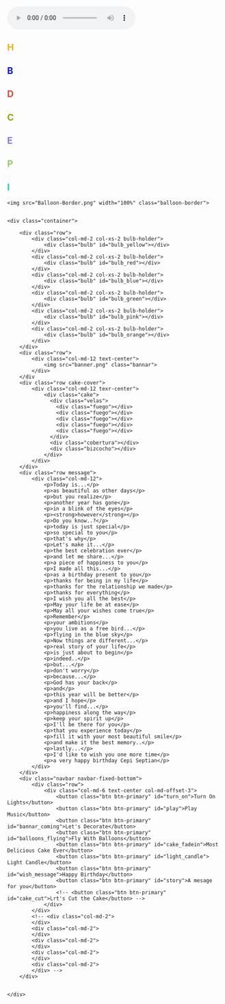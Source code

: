 <!DOCTYPE html>
<!--[if lt IE 7]> <html class="ie lt-ie9 lt-ie8 lt-ie7"> <![endif]-->
<!--[if IE 7]>    <html class="ie lt-ie9 lt-ie8"> <![endif]-->
<!--[if IE 8]>    <html class="ie lt-ie9"> <![endif]-->
<!--[if gt IE 8]> <html> <![endif]-->
<!--[if !IE]><!--><html lang="en"><!-- <![endif]-->
<head>
	<title>Happy Birthday Iyang♡</title>
	<meta charset="UTF-8" />
	<meta name="description" content="Happy Birthday Iyang">
	<meta name="robots" content="index, follow" />
	<link rel="author" href="https://plus.google.com/u/1/+Deanti/" /> 
    <meta name="keywords" content="Birthday, Happy">
    <!-- Strat of Facebook Meta -->
    <meta property="og:type" content="E-Greeting" />
    <meta property="og:image" content="favicon.ico" />
    <meta property="og:description" content="Selamat untuk beranjak dewasa lelakiku♡">
    <!-- End of Facebook Meta Tags -->
	<meta name="viewport" content="width=device-width, initial-scale=1.0, user-scalable=0, minimum-scale=1.0, maximum-scale=1.0">
	<meta name="apple-mobile-web-app-capable" content="yes">
	<meta name="apple-mobile-web-app-status-bar-style" content="black">
	<meta http-equiv="X-UA-Compatible" content="IE=9; IE=8; IE=7; IE=EDGE" />
	<link rel="stylesheet" href="https://maxcdn.bootstrapcdn.com/bootstrap/3.3.1/css/bootstrap.min.css">
	<link rel="stylesheet" type="text/css" href="stylesheet.css">
	<link rel="stylesheet" type="text/css" href="loading.css">
	<link href='http://fonts.googleapis.com/css?family=Signika' rel='stylesheet' type='text/css'>
	<!-- <link href='http://fonts.googleapis.com/css?family=Nunito' rel='stylesheet' type='text/css'> -->
	<link rel="stylesheet/less" href="cake.less">
	<script src="//cdnjs.cloudflare.com/ajax/libs/less.js/2.1.0/less.min.js"></script>
</head>

<body>
	<div class="loading"></div>
	<audio class="song" controls loop>
        <source src="hbd.mp3"></source>
	   Your browser isn't invited for super fun audio time.
    </audio>
    <div class="balloons text-center" id="b1">
    	<h2 style="color:#F2B300;">H</h2>
    </div>
    <div class="balloons text-center" id="b2">
    	<h2 style="color:#0719D4;">B</h2>
    </div>
	<div class="balloons text-center" id="b3">
    	<h2 style="color:#D14D39;">D</h2>
    </div>
	<div class="balloons text-center" id="b4">
    	<h2 style="color:#8FAD00;">C</h2>
    </div>
	<div class="balloons text-center" id="b5">
    	<h2 style="color:#8377E4;">E</h2>
    </div>
    <div class="balloons text-center" id="b6">
    	<h2 style="color:#99C96A;">P</h2>
    </div>
    <div class="balloons text-center" id="b7">
    	<h2 style="color:#20CFB4;">I</h2>
    </div>

    <img src="Balloon-Border.png" width="100%" class="balloon-border">
 

	<div class="container">
		
		<div class="row">
			<div class="col-md-2 col-xs-2 bulb-holder">
				<div class="bulb" id="bulb_yellow"></div>
			</div>
			<div class="col-md-2 col-xs-2 bulb-holder">
				<div class="bulb" id="bulb_red"></div>
			</div>
			<div class="col-md-2 col-xs-2 bulb-holder">
				<div class="bulb" id="bulb_blue"></div>
			</div>
			<div class="col-md-2 col-xs-2 bulb-holder">
				<div class="bulb" id="bulb_green"></div>
			</div>
			<div class="col-md-2 col-xs-2 bulb-holder">
				<div class="bulb" id="bulb_pink"></div>
			</div>
			<div class="col-md-2 col-xs-2 bulb-holder">
				<div class="bulb" id="bulb_orange"></div>
			</div>
		</div>
		<div class="row">
			<div class="col-md-12 text-center">
				<img src="banner.png" class="bannar">
			</div>
		</div
		<div class="row cake-cover">
			<div class="col-md-12 texr-center">
				<div class="cake">
				  <div class="velas">
				    <div class="fuego"></div>
				    <div class="fuego"></div>
				    <div class="fuego"></div>
				    <div class="fuego"></div>
				    <div class="fuego"></div>
				  </div>
				  <div class="cobertura"></div>
				  <div class="bizcocho"></div>
				</div>
			</div>
		</div>
		<div class="row message">
			<div class="col-md-12">
				<p>Today is...</p>
				<p>as beautiful as other days</p>
				<p>but you realize</p>
				<p>another year has gone</p>
				<p>in a blink of the eyes</p>
				<p><strong>however</strong></p>
				<p>Do you know..?</p>
				<p>today is just special</p>
				<p>so special to you</p>
				<p>that's why</p>
				<p>Let's make it...</p>
				<p>the best celebration ever</p>
				<p>and let me share...</p>
				<p>a piece of happiness to you</p>
				<p>I made all this...</p>
				<p>as a birthday present to you</p>
				<p>thanks for being in my life</p>
				<p>thanks for the relationship we made</p>
				<p>thanks for everything</p>
				<p>I wish you all the best</p>
				<p>May your life be at ease</p>
				<p>May all your wishes come true</p>
				<p>Remember</p>
				<p>your ambitions</p>
				<p>you live as a free bird...</p>
				<p>flying in the blue sky</p>
				<p>Now things are different...</p>
				<p>real story of your life</p>
				<p>is just about to begin</p>
				<p>indeed..</p>
				<p>but...</p>
				<p>don't worry</p>
				<p>because...</p>
				<p>God has your back</p>
				<p>and</p>
				<p>this year will be better</p>
				<p>and I hope</p>
				<p>you'll find...</p>
				<p>happiness along the way</p>
				<p>keep your spirit up</p>
				<p>I'll be there for you</p>
				<p>that you experience today</p>
				<p>fill it with your most beautiful smile</p>
				<p>and make it the best memory..</p>
				<p>lastly...</p>
				<p>I'd like to wish you one more time</p>
				<p>a very happy birthday Cepi Septian</p>
			</div>
		</div>
		<div class="navbar navbar-fixed-bottom">
			<div class="row">
				<div class="col-md-6 text-center col-md-offset-3">
					<button class="btn btn-primary" id="turn_on">Turn On Lights</button>
					<button class="btn btn-primary" id="play">Play Music</button>
					<button class="btn btn-primary" id="bannar_coming">Let's Decorate</button>
					<button class="btn btn-primary" id="balloons_flying">Fly With Balloons</button>
					<button class="btn btn-primary" id="cake_fadein">Most Delicious Cake Ever</button>
					<button class="btn btn-primary" id="light_candle"> Light Candle</button>
					<button class="btn btn-primary" id="wish_message">Happy Birthday</button>
					<button class="btn btn-primary" id="story">A mesage for you</button>
					<!-- <button class="btn btn-primary" id="cake_cut">Lrt's Cut the Cake</button> -->
				</div>
			</div>
			<!-- <div class="col-md-2">
			</div>
			<div class="col-md-2">
			</div>
			<div class="col-md-2">
			</div>
			<div class="col-md-2">
			</div>
			<div class="col-md-2">
			</div> -->
		</div>


	</div>
</body>
<script src="https://ajax.googleapis.com/ajax/libs/jquery/1.11.2/jquery.min.js"></script>
<script src="https://maxcdn.bootstrapcdn.com/bootstrap/3.3.1/js/bootstrap.min.js"></script>
<script src="effect.js"></script>
<script>
  (function(i,s,o,g,r,a,m){i['GoogleAnalyticsObject']=r;i[r]=i[r]||function(){
  (i[r].q=i[r].q||[]).push(arguments)},i[r].l=1*new Date();a=s.createElement(o),
  m=s.getElementsByTagName(o)[0];a.async=1;a.src=g;m.parentNode.insertBefore(a,m)
  })(window,document,'script','//www.google-analytics.com/analytics.js','ga');

  ga('create', 'UA-58229732-1', 'auto');
  ga('send', 'pageview');

</script>
</html>
